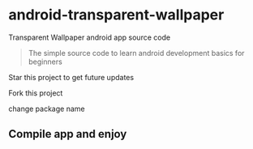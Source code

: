 # android-transparent-wallpaper

Transparent Wallpaper android app source code

> The simple source code to learn android development basics for beginners

Star this project to get future updates

Fork this project

change package name

## Compile app and enjoy
